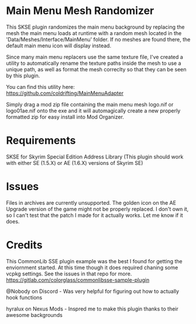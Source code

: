 # Main Menu Mesh Randomizer
This SKSE plugin randomizes the main menu background by
replacing the mesh the main menu loads at runtime with a random mesh
located in the 'Data/Meshes/Interface/MainMenu' folder.
If no meshes are found there, the default main menu icon will display instead.


Since many main menu replacers use the same texture file, I've created a utility to automatically
rename the texture paths inside the mesh to use a unique path, as well as format the mesh correclty
so that they can be seen by this plugin. 

You can find this utility here: https://github.com/coldrifting/MainMenuAdapter

Simply drag a mod zip file containing the main menu mesh logo.nif or logo01ae.nif
onto the exe and it will automagically create a new properly formatted zip for easy install into Mod Organizer.

# Requirements
SKSE for Skyrim Special Edition
Address Library (This plugin should work with either SE (1.5.X) or AE (1.6.X) versions of Skyrim SE)

# Issues
Files in archives are currently unsupported.
The golden icon on the AE Upgrade version of the game might not be properly replaced.
I don't own it, so I can't test that the patch I made for it actually works. Let me know if it does.

# Credits
This CommonLib SSE plugin example was the best I found for getting the enviornment started.
At this time though it does required chaning some vcpkg settings. See the issues in that repo for more.
https://gitlab.com/colorglass/commonlibsse-sample-plugin

@Nobody on Discord - Was very helpful for figuring out how to actually hook functions

hyralux on Nexus Mods - Inspred me to make this plugin thanks to their awesome backgrounds
